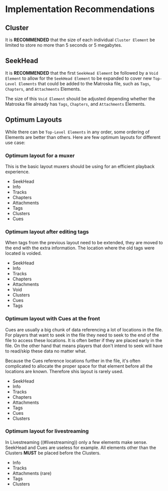 # Implementation Recommendations

## Cluster

It is **RECOMMENDED** that the size of each individual `Cluster Element` be limited to store
no more than 5 seconds or 5 megabytes.

## SeekHead

It is **RECOMMENDED** that the first `SeekHead Element` be followed by a `Void Element` to
allow for the `SeekHead Element` to be expanded to cover new `Top-Level Elements`
that could be added to the Matroska file, such as `Tags`, `Chapters`, and `Attachments` Elements.

The size of this `Void Element` should be adjusted depending whether the Matroska file already has
`Tags`, `Chapters`, and `Attachments` Elements.

## Optimum Layouts

While there can be `Top-Level Elements` in any order, some ordering of Elements are better than others.
Here are few optimum layouts for different use case:

### Optimum layout for a muxer

This is the basic layout muxers should be using for an efficient playback experience.

* SeekHead
* Info
* Tracks
* Chapters
* Attachments
* Tags
* Clusters
* Cues

### Optimum layout after editing tags

When tags from the previous layout need to be extended, they are moved to the end with the extra information.
The location where the old tags were located is voided.

* SeekHead
* Info
* Tracks
* Chapters
* Attachments
* Void
* Clusters
* Cues
* Tags

### Optimum layout with Cues at the front

Cues are usually a big chunk of data referencing a lot of locations in the file.
For players that want to seek in the file they need to seek to the end of the file
to access these locations. It is often better if they are placed early in the file.
On the other hand that means players that don't intend to seek will have to read/skip
these data no matter what.

Because the Cues reference locations further in the file, it's often complicated to
allocate the proper space for that element before all the locations are known.
Therefore shis layout is rarely used.

* SeekHead
* Info
* Tracks
* Chapters
* Attachments
* Tags
* Cues
* Clusters

### Optimum layout for livestreaming

In Livestreaming ((#livestreaming)) only a few elements make sense. SeekHead and Cues are useless for example.
All elements other than the Clusters **MUST** be placed before the Clusters.

* Info
* Tracks
* Attachments (rare)
* Tags
* Clusters


